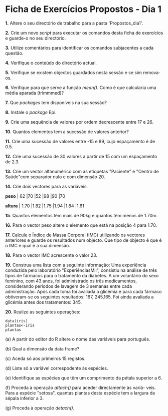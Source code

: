 # Ficha de Exercícios Propostos - Dia 1



**1.** 
Altere o seu directório de trabalho para a pasta 'Propostos_dia1'.


**2.** 
Crie um novo _script_ para executar os comandos desta ficha de exercícios
e guarde-o no seu directório.

**3.** 
Utilize comentários para identificar os comandos subjacentes a cada
questão.

**4.** 
Verifique o conteúdo do directório actual.

**5.** 
Verifique se existem objectos guardados nesta sessão e se sim remova-os.

**6.** 
Verifique para que serve a função _mean()_. Como é que calcularia uma
média aparada (trimmmed)?

**7.** Que _packages_ tem disponíveis na sua sessão?

**8.** Instale o _package_ Epi.

**9.** Crie uma sequência de valores por ordem decrescente entre 17 e 26.

**10.** Quantos elementos tem a sucessão de valores anterior?

**11.** Crie uma sucessão de valores entre -15 e 89, cujo espaçamento é de 0.5.

**12.** Crie uma sucessão de 30 valores a partir de 15 com um espaçamento
de 2.3.

**13.** Crie um vector alfanumérico com as etiquetas "Paciente" e "Centro de Saúde"com separador nulo e com dimensão 20.

**14.**  Crie dois vectores para as variáveis:

**peso**   | 62 |70 |52 |98 |90 |70

**altura** | 1.70 |1.82  |1.75 |1.94 |1.84 |1.61


**15**. Quantos elementos têm mais de 90kg e quantos têm menos de 1.70m.

**16.** Para o vector peso altere o elemento que está na posição 4 para 1.70.

**17.** Calcule o Índice de Massa Corporal (IMC) utilizando os vectores anteriores e guarde os resultados num objecto. Que tipo de objecto é que
é o IMC e qual é a sua dimensão.

**18.** Para o vector IMC acrescente o valor 23.

**19.** Construa uma lista com a seguinte informação:
Uma experiência conduzida pelo laboratório "ExperiênciasMil", consistiu
na análise de três tipos de fármacos para o tratamento da diabetes.
A um voluntário do sexo feminino, com 43 anos, foi administrado os
três medicamentos, considerando períodos de lavagem de 3 semanas
entre cada administração. Após cada toma foi avaliada a glicémia e
para cada fármaco obtiveram-se os seguintes resultados: 167, 245,165.
Foi ainda avaliada a glicémia antes dos tratamentos: 345.

**20.** Realize as seguintes operações:

```{r}
data(iris)
plantas<-iris
plantas
```
(a) A partir do editor do R altere o nome das variáveis para português.

(b) Qual a dimensão da data frame?

(c) Aceda só aos primeiros 15 registos.

(d) Liste só a variável correspodente às espécies.

(e) Identifique as espécies que têm um comprimento da pétala superior
a 6.

(f) Proceda à operação _attach()_ para aceder directamente às variá-
veis. Para a espécie "setosa", quantas plantas desta espécie tem
a largura da sépala inferior a 3.

(g) Proceda à operação _detach()_.

